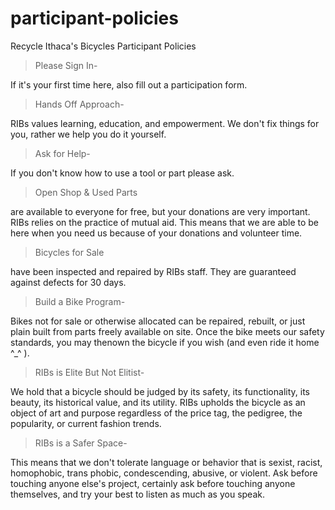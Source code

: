 # participant-policies
Recycle Ithaca's Bicycles
Participant Policies

> Please Sign In-

If it's your first time here, also
fill out a participation form.

> Hands Off Approach-

RIBs values learning,
education, and empowerment. We don't fix things
for you, rather we help you do it yourself.

> Ask for Help-

If you don't know how to use a
tool or part please ask.

> Open Shop & Used Parts

are available to
everyone for free, but your donations
are very important. RIBs relies on the practice
of mutual aid. This means that we are able to be
here when you need us because of your donations
and volunteer time.

> Bicycles for Sale

have been inspected and
repaired by RIBs staff. They are guaranteed against
defects for 30 days.

> Build a Bike Program-

Bikes not for sale or
otherwise allocated can be repaired, rebuilt, or just
plain built from parts freely available on site. Once
the bike meets our safety standards, you may thenown the bicycle if you wish (and even ride it home
^_^ ).

> RIBs is Elite But Not Elitist-

We hold
that a bicycle should be judged by its safety, its
functionality, its beauty, its historical value, and its
utility. RIBs upholds the bicycle as an object of art
and purpose regardless of the price tag, the
pedigree, the popularity, or current fashion trends.

> RIBs is a Safer Space-

This means that we
don't tolerate language or behavior that is sexist,
racist, homophobic, trans phobic, condescending,
abusive, or violent. Ask before touching anyone
else's project, certainly ask before touching anyone
themselves, and try your best to listen as much as
you speak.
